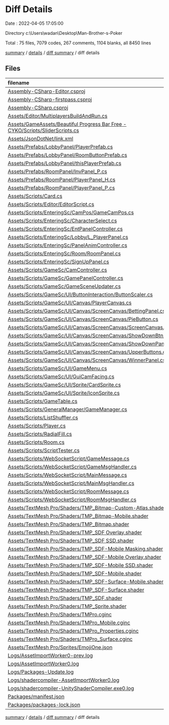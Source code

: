 # Diff Details

Date : 2022-04-05 17:05:00

Directory c:\Users\wadan\Desktop\Man-Brother-s-Poker

Total : 75 files,  7079 codes, 267 comments, 1104 blanks, all 8450 lines

[summary](results.md) / [details](details.md) / [diff summary](diff.md) / diff details

## Files
| filename | language | code | comment | blank | total |
| :--- | :--- | ---: | ---: | ---: | ---: |
| [Assembly-CSharp-Editor.csproj](/Assembly-CSharp-Editor.csproj) | XML | 682 | 7 | 1 | 690 |
| [Assembly-CSharp-firstpass.csproj](/Assembly-CSharp-firstpass.csproj) | XML | 664 | 7 | 1 | 672 |
| [Assembly-CSharp.csproj](/Assembly-CSharp.csproj) | XML | 734 | 7 | 1 | 742 |
| [Assets/Editor/MultiplayersBuildAndRun.cs](/Assets/Editor/MultiplayersBuildAndRun.cs) | C# | 40 | 0 | 18 | 58 |
| [Assets/GameAssets/Beautiful Progress Bar Free - CYKO/Scripts/SliderScripts.cs](/Assets/GameAssets/Beautiful%20Progress%20Bar%20Free%20-%20CYKO/Scripts/SliderScripts.cs) | C# | 17 | 0 | 6 | 23 |
| [Assets/JsonDotNet/link.xml](/Assets/JsonDotNet/link.xml) | XML | 6 | 1 | 0 | 7 |
| [Assets/Prefabs/LobbyPanel/PlayerPrefab.cs](/Assets/Prefabs/LobbyPanel/PlayerPrefab.cs) | C# | 23 | 0 | 6 | 29 |
| [Assets/Prefabs/LobbyPanel/RoomButtonPrefab.cs](/Assets/Prefabs/LobbyPanel/RoomButtonPrefab.cs) | C# | 97 | 13 | 25 | 135 |
| [Assets/Prefabs/LobbyPanel/thisPlayerPrefab.cs](/Assets/Prefabs/LobbyPanel/thisPlayerPrefab.cs) | C# | 11 | 0 | 4 | 15 |
| [Assets/Prefabs/RoomPanel/InvPanel_P.cs](/Assets/Prefabs/RoomPanel/InvPanel_P.cs) | C# | 59 | 2 | 14 | 75 |
| [Assets/Prefabs/RoomPanel/PlayerPanel_H.cs](/Assets/Prefabs/RoomPanel/PlayerPanel_H.cs) | C# | 12 | 0 | 3 | 15 |
| [Assets/Prefabs/RoomPanel/PlayerPanel_P.cs](/Assets/Prefabs/RoomPanel/PlayerPanel_P.cs) | C# | 12 | 0 | 3 | 15 |
| [Assets/Scripts/Card.cs](/Assets/Scripts/Card.cs) | C# | 6 | 0 | 1 | 7 |
| [Assets/Scripts/Editor/EditorScript.cs](/Assets/Scripts/Editor/EditorScript.cs) | C# | 17 | 0 | 3 | 20 |
| [Assets/Scripts/EnteringSc/CamPos/GameCamPos.cs](/Assets/Scripts/EnteringSc/CamPos/GameCamPos.cs) | C# | 15 | 0 | 4 | 19 |
| [Assets/Scripts/EnteringSc/CharacterSelect.cs](/Assets/Scripts/EnteringSc/CharacterSelect.cs) | C# | 51 | 7 | 16 | 74 |
| [Assets/Scripts/EnteringSc/EntPanelController.cs](/Assets/Scripts/EnteringSc/EntPanelController.cs) | C# | 63 | 4 | 10 | 77 |
| [Assets/Scripts/EnteringSc/Lobby/L_PlayerPanel.cs](/Assets/Scripts/EnteringSc/Lobby/L_PlayerPanel.cs) | C# | 8 | 0 | 0 | 8 |
| [Assets/Scripts/EnteringSc/PanelAnimController.cs](/Assets/Scripts/EnteringSc/PanelAnimController.cs) | C# | -63 | -4 | -9 | -76 |
| [Assets/Scripts/EnteringSc/Room/RoomPanel.cs](/Assets/Scripts/EnteringSc/Room/RoomPanel.cs) | C# | 15 | 6 | 7 | 28 |
| [Assets/Scripts/EnteringSc/SignUpPanel.cs](/Assets/Scripts/EnteringSc/SignUpPanel.cs) | C# | 1 | 0 | 0 | 1 |
| [Assets/Scripts/GameSc/CamController.cs](/Assets/Scripts/GameSc/CamController.cs) | C# | 26 | 1 | 11 | 38 |
| [Assets/Scripts/GameSc/GamePanelController.cs](/Assets/Scripts/GameSc/GamePanelController.cs) | C# | 12 | 2 | 5 | 19 |
| [Assets/Scripts/GameSc/GameSceneUpdater.cs](/Assets/Scripts/GameSc/GameSceneUpdater.cs) | C# | 20 | 6 | 7 | 33 |
| [Assets/Scripts/GameSc/UI/ButtonInteraction/ButtonScaler.cs](/Assets/Scripts/GameSc/UI/ButtonInteraction/ButtonScaler.cs) | C# | 16 | 2 | 5 | 23 |
| [Assets/Scripts/GameSc/UI/Canvas/PlayerCanvas.cs](/Assets/Scripts/GameSc/UI/Canvas/PlayerCanvas.cs) | C# | 232 | 48 | 54 | 334 |
| [Assets/Scripts/GameSc/UI/Canvas/ScreenCanvas/BettingPanel.cs](/Assets/Scripts/GameSc/UI/Canvas/ScreenCanvas/BettingPanel.cs) | C# | 31 | 3 | 12 | 46 |
| [Assets/Scripts/GameSc/UI/Canvas/ScreenCanvas/PieButton.cs](/Assets/Scripts/GameSc/UI/Canvas/ScreenCanvas/PieButton.cs) | C# | 86 | 12 | 24 | 122 |
| [Assets/Scripts/GameSc/UI/Canvas/ScreenCanvas/ScreenCanvas.cs](/Assets/Scripts/GameSc/UI/Canvas/ScreenCanvas/ScreenCanvas.cs) | C# | 285 | 37 | 51 | 373 |
| [Assets/Scripts/GameSc/UI/Canvas/ScreenCanvas/ShowDownBtn.cs](/Assets/Scripts/GameSc/UI/Canvas/ScreenCanvas/ShowDownBtn.cs) | C# | 30 | 4 | 12 | 46 |
| [Assets/Scripts/GameSc/UI/Canvas/ScreenCanvas/ShowDownPanel.cs](/Assets/Scripts/GameSc/UI/Canvas/ScreenCanvas/ShowDownPanel.cs) | C# | 18 | 3 | 5 | 26 |
| [Assets/Scripts/GameSc/UI/Canvas/ScreenCanvas/UpperButtons.cs](/Assets/Scripts/GameSc/UI/Canvas/ScreenCanvas/UpperButtons.cs) | C# | 34 | 0 | 8 | 42 |
| [Assets/Scripts/GameSc/UI/Canvas/ScreenCanvas/WinnerPanel.cs](/Assets/Scripts/GameSc/UI/Canvas/ScreenCanvas/WinnerPanel.cs) | C# | 21 | 1 | 8 | 30 |
| [Assets/Scripts/GameSc/UI/GameMenu.cs](/Assets/Scripts/GameSc/UI/GameMenu.cs) | C# | 29 | 1 | 6 | 36 |
| [Assets/Scripts/GameSc/UI/GuiCamFacing.cs](/Assets/Scripts/GameSc/UI/GuiCamFacing.cs) | C# | 13 | 0 | 4 | 17 |
| [Assets/Scripts/GameSc/UI/Sprite/CardSprite.cs](/Assets/Scripts/GameSc/UI/Sprite/CardSprite.cs) | C# | 37 | 0 | 7 | 44 |
| [Assets/Scripts/GameSc/UI/Sprite/IconSprite.cs](/Assets/Scripts/GameSc/UI/Sprite/IconSprite.cs) | C# | 47 | 0 | 7 | 54 |
| [Assets/Scripts/GameTable.cs](/Assets/Scripts/GameTable.cs) | C# | 77 | 3 | 13 | 93 |
| [Assets/Scripts/GeneralManager/GameManager.cs](/Assets/Scripts/GeneralManager/GameManager.cs) | C# | 17 | 5 | 7 | 29 |
| [Assets/Scripts/ListShuffler.cs](/Assets/Scripts/ListShuffler.cs) | C# | 18 | 0 | 5 | 23 |
| [Assets/Scripts/Player.cs](/Assets/Scripts/Player.cs) | C# | 15 | 1 | 2 | 18 |
| [Assets/Scripts/RadialFill.cs](/Assets/Scripts/RadialFill.cs) | C# | 49 | 1 | 12 | 62 |
| [Assets/Scripts/Room.cs](/Assets/Scripts/Room.cs) | C# | -1 | 0 | 0 | -1 |
| [Assets/Scripts/ScriptTester.cs](/Assets/Scripts/ScriptTester.cs) | C# | 17 | 0 | 4 | 21 |
| [Assets/Scripts/WebSocketScript/GameMessage.cs](/Assets/Scripts/WebSocketScript/GameMessage.cs) | C# | 25 | 0 | 8 | 33 |
| [Assets/Scripts/WebSocketScript/GameMsgHandler.cs](/Assets/Scripts/WebSocketScript/GameMsgHandler.cs) | C# | 62 | 2 | 15 | 79 |
| [Assets/Scripts/WebSocketScript/MainMessage.cs](/Assets/Scripts/WebSocketScript/MainMessage.cs) | C# | 7 | 0 | 2 | 9 |
| [Assets/Scripts/WebSocketScript/MainMsgHandler.cs](/Assets/Scripts/WebSocketScript/MainMsgHandler.cs) | C# | 13 | 0 | 3 | 16 |
| [Assets/Scripts/WebSocketScript/RoomMessage.cs](/Assets/Scripts/WebSocketScript/RoomMessage.cs) | C# | 7 | 2 | 1 | 10 |
| [Assets/Scripts/WebSocketScript/RoomMsgHandler.cs](/Assets/Scripts/WebSocketScript/RoomMsgHandler.cs) | C# | 5 | 1 | 1 | 7 |
| [Assets/TextMesh Pro/Shaders/TMP_Bitmap-Custom-Atlas.shader](/Assets/TextMesh%20Pro/Shaders/TMP_Bitmap-Custom-Atlas.shader) | ShaderLab | 109 | 2 | 33 | 144 |
| [Assets/TextMesh Pro/Shaders/TMP_Bitmap-Mobile.shader](/Assets/TextMesh%20Pro/Shaders/TMP_Bitmap-Mobile.shader) | ShaderLab | 112 | 3 | 31 | 146 |
| [Assets/TextMesh Pro/Shaders/TMP_Bitmap.shader](/Assets/TextMesh%20Pro/Shaders/TMP_Bitmap.shader) | ShaderLab | 109 | 2 | 33 | 144 |
| [Assets/TextMesh Pro/Shaders/TMP_SDF Overlay.shader](/Assets/TextMesh%20Pro/Shaders/TMP_SDF%20Overlay.shader) | ShaderLab | 243 | 4 | 71 | 318 |
| [Assets/TextMesh Pro/Shaders/TMP_SDF SSD.shader](/Assets/TextMesh%20Pro/Shaders/TMP_SDF%20SSD.shader) | ShaderLab | 241 | 4 | 66 | 311 |
| [Assets/TextMesh Pro/Shaders/TMP_SDF-Mobile Masking.shader](/Assets/TextMesh%20Pro/Shaders/TMP_SDF-Mobile%20Masking.shader) | ShaderLab | 188 | 10 | 50 | 248 |
| [Assets/TextMesh Pro/Shaders/TMP_SDF-Mobile Overlay.shader](/Assets/TextMesh%20Pro/Shaders/TMP_SDF-Mobile%20Overlay.shader) | ShaderLab | 183 | 8 | 50 | 241 |
| [Assets/TextMesh Pro/Shaders/TMP_SDF-Mobile SSD.shader](/Assets/TextMesh%20Pro/Shaders/TMP_SDF-Mobile%20SSD.shader) | ShaderLab | 82 | 4 | 21 | 107 |
| [Assets/TextMesh Pro/Shaders/TMP_SDF-Mobile.shader](/Assets/TextMesh%20Pro/Shaders/TMP_SDF-Mobile.shader) | ShaderLab | 183 | 8 | 50 | 241 |
| [Assets/TextMesh Pro/Shaders/TMP_SDF-Surface-Mobile.shader](/Assets/TextMesh%20Pro/Shaders/TMP_SDF-Surface-Mobile.shader) | ShaderLab | 103 | 8 | 28 | 139 |
| [Assets/TextMesh Pro/Shaders/TMP_SDF-Surface.shader](/Assets/TextMesh%20Pro/Shaders/TMP_SDF-Surface.shader) | ShaderLab | 122 | 4 | 33 | 159 |
| [Assets/TextMesh Pro/Shaders/TMP_SDF.shader](/Assets/TextMesh%20Pro/Shaders/TMP_SDF.shader) | ShaderLab | 243 | 4 | 71 | 318 |
| [Assets/TextMesh Pro/Shaders/TMP_Sprite.shader](/Assets/TextMesh%20Pro/Shaders/TMP_Sprite.shader) | ShaderLab | 93 | 0 | 22 | 115 |
| [Assets/TextMesh Pro/Shaders/TMPro.cginc](/Assets/TextMesh%20Pro/Shaders/TMPro.cginc) | HLSL | 63 | 2 | 20 | 85 |
| [Assets/TextMesh Pro/Shaders/TMPro_Mobile.cginc](/Assets/TextMesh%20Pro/Shaders/TMPro_Mobile.cginc) | HLSL | 122 | 2 | 34 | 158 |
| [Assets/TextMesh Pro/Shaders/TMPro_Properties.cginc](/Assets/TextMesh%20Pro/Shaders/TMPro_Properties.cginc) | HLSL | 62 | 10 | 14 | 86 |
| [Assets/TextMesh Pro/Shaders/TMPro_Surface.cginc](/Assets/TextMesh%20Pro/Shaders/TMPro_Surface.cginc) | HLSL | 76 | 7 | 19 | 102 |
| [Assets/TextMesh Pro/Sprites/EmojiOne.json](/Assets/TextMesh%20Pro/Sprites/EmojiOne.json) | JSON | 155 | 0 | 2 | 157 |
| [Logs/AssetImportWorker0-prev.log](/Logs/AssetImportWorker0-prev.log) | Log | 177 | 0 | 13 | 190 |
| [Logs/AssetImportWorker0.log](/Logs/AssetImportWorker0.log) | Log | 252 | 0 | 20 | 272 |
| [Logs/Packages-Update.log](/Logs/Packages-Update.log) | Log | 43 | 0 | 4 | 47 |
| [Logs/shadercompiler-AssetImportWorker0.log](/Logs/shadercompiler-AssetImportWorker0.log) | Log | 2 | 0 | 2 | 4 |
| [Logs/shadercompiler-UnityShaderCompiler.exe0.log](/Logs/shadercompiler-UnityShaderCompiler.exe0.log) | Log | 2 | 0 | 2 | 4 |
| [Packages/manifest.json](/Packages/manifest.json) | JSON | 45 | 0 | 1 | 46 |
| [Packages/packages-lock.json](/Packages/packages-lock.json) | JSON | 351 | 0 | 1 | 352 |

[summary](results.md) / [details](details.md) / [diff summary](diff.md) / diff details